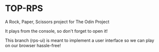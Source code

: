 # TOP-RPS
A Rock, Paper, Scissors project for The Odin Project

It plays from the console, so don't forget to open it!

This branch (rps-ui) is meant to implement a user interface so we can play on our browser hassle-free!
